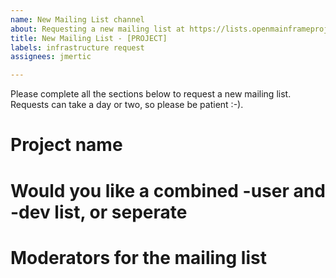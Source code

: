 ```yaml
---
name: New Mailing List channel
about: Requesting a new mailing list at https://lists.openmainframeproject.org
title: New Mailing List - [PROJECT]
labels: infrastructure request
assignees: jmertic

---
```


Please complete all the sections below to request a new mailing list. Requests can take a day or two, so please be patient :-).

# Project name

# Would you like a combined -user and -dev list, or seperate

# Moderators for the mailing list
